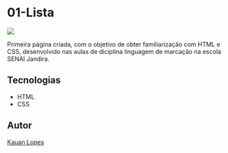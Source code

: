 # 01-Lista

![](./Preview/Captura%20de%20Tela%202025-03-10%20às%2008.49.26.png)

Primeira página criada, com o objetivo de obter familiarização com HTML e CSS, desenvolvido nas aulas de diciplina linguagem de marcação na escola SENAI Jandira.

## Tecnologias 
* HTML
* CSS

## Autor
[Kauan Lopes](https://www.linkedin.com/in/kauan-lopes-pereira-91b5a022a/)
